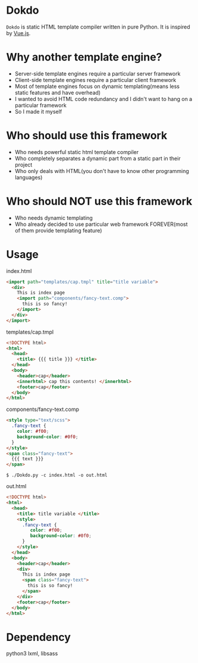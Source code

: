 # Dokdo
`Dokdo` is static HTML template compiler written in pure Python. It is inspired by [Vue.js][vue.js].

# Why another template engine?
- Server-side template engines require a particular server framework
- Client-side template engines require a particular client framework
- Most of template engines focus on dynamic templating(means less static features and have overhead)
- I wanted to avoid HTML code redundancy and I didn't want to hang on a particular framework
- So I made it myself

# Who should use this framework
- Who needs powerful static html template compiler
- Who completely separates a dynamic part from a static part in their project
- Who only deals with HTML(you don't have to know other programming languages)

# Who should NOT use this framework
- Who needs dynamic templating
- Who already decided to use particular web framework FOREVER(most of them provide templating feature)

# Usage
index.html
```html
<import path="templates/cap.tmpl" title="title variable">
  <div> 
    This is index page 
    <import path="components/fancy-text.comp">
      this is so fancy!
    </import>
  </div>
</import>
```
templates/cap.tmpl
```html
<!DOCTYPE html>
<html>
  <head>
    <title> {{{ title }}} </title>
  </head>
  <body>
    <header>cap</header>
    <innerhtml> cap this contents! </innerhtml>
    <footer>cap</footer>
  </body>
</html>
```
components/fancy-text.comp
```html
<style type="text/scss">   
  .fancy-text {
    color: #f00;
    background-color: #0f0;
  }
</style>
<span class="fancy-text">
  {{{ text }}}
</span>
```

`$ ./Dokdo.py -c index.html -o out.html`

out.html
```html
<!DOCTYPE html>
<html>
  <head>
    <title> title variable </title>
    <style>
      .fancy-text {
         color: #f00;
         background-color: #0f0;
      }
    </style>
  </head>
  <body>
    <header>cap</header>
    <div> 
      This is index page 
      <span class="fancy-text">
        this is so fancy!
      </span>
    </div>
    <footer>cap</footer>
  </body>
</html>
```
# Dependency
python3 lxml, libsass


[vue.js]: https://github.com/vuejs/vue

